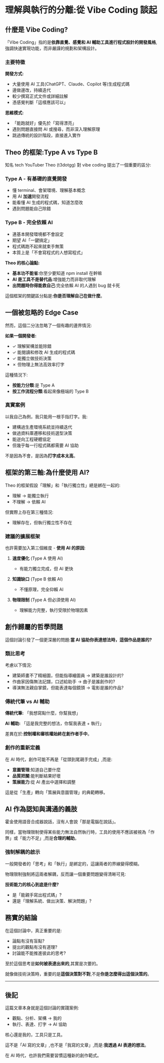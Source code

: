 ﻿# 理解與執行的分離:從 Vibe Coding 談起

## 什麼是 Vibe Coding?

「Vibe Coding」指的是**依靠直覺、感覺和 AI 輔助工具進行程式設計的開發風格**,強調快速實現功能，而非嚴謹的規劃和架構設計。

### 主要特徵

**開發方式:**
- 大量使用 AI 工具(ChatGPT、Claude、Copilot 等)生成程式碼
- 邊做邊改，持續迭代
- 較少撰寫正式文件或詳細註解
- 憑感覺判斷「這樣應該可以」

**思維模式:**
- 「能跑就好」優先於「寫得漂亮」
- 遇到問題直接問 AI 或搜尋，而非深入理解原理
- 跳過傳統的設計階段，直接進入實作

## Theo 的框架:Type A vs Type B

知名 tech YouTuber Theo (t3dotgg) 對 vibe coding 提出了一個重要的區分:

### Type A - 有基礎的直覺開發
- 懂 terminal、會架環境、理解基本概念
- 用 AI **加速**開發流程
- 能看懂 AI 生成的程式碼，知道怎麼改
- 遇到問題能自己除錯

### Type B - 完全依賴 AI
- 連基本開發環境都不會設定
- 期望 AI「一鍵搞定」
- 程式碼跑不起來就束手無策
- 本質上是「不會寫程式的人想寫程式」

**Theo 的核心論點:**
- **基本功不能省**:你至少要知道 npm install 在幹嘛
- **AI 是工具不是替代品**:增強能力而非取代理解
- **出問題時你得能救自己**:完全依賴 AI 的人遇到 bug 就卡死

這個框架的關鍵區分點是:**你是否理解自己在做什麼**。

## 一個被忽略的 Edge Case

然而，這個二分法忽略了一個有趣的邊界情況:

**如果一個開發者:**
- ✓ 理解架構並能除錯
- ✓ 能閱讀和修改 AI 生成的程式碼
- ✓ 能獨立做技術決策
- ✗ 但物理上無法高效率打字

這種情況下:
- **按能力分類**:是 Type A
- **按工作流程分類**:看起來像極端的 Type B

### 真實案例

以我自己為例，我只能用一根手指打字。我:
- 建構過生產環境系統並持續迭代
- 做過資料庫遷移和技術選型決策
- 能逆向工程硬體協定
- 但幾乎每一行程式碼都需要 AI 協助

不是因為不會，是因為**打字成本太高**。

## 框架的第三軸:為什麼使用 AI?

Theo 的框架假設「理解」和「執行獨立性」總是綁在一起的:
- 理解 → 能獨立執行
- 不理解 → 依賴 AI

但實際上存在第三種情況:
- 理解存在，但執行獨立性不存在

### 建議的擴展框架

也許需要加入第三個維度 - **使用 AI 的原因**:

1. **速度優化** (Type A 使用 AI)
   - 有能力獨立完成，但 AI 更快
   
2. **知識缺口** (Type B 依賴 AI)
   - 不懂原理，完全仰賴 AI
   
3. **物理限制** (Type A 但必須使用 AI)
   - 理解能力完整，執行受限於物理因素

## 創作歸屬的哲學問題

這個討論引發了一個更深層的問題:**當 AI 協助你表達想法時，這個作品是誰的?**

### 類比思考

考慮以下情況:
- 建築師畫不了精細圖，但能指導繪圖員 → 建築是誰設計的?
- 作曲家因傷無法記譜，口述給助手 → 曲子是誰創作的?
- 導演無法親自掌鏡，但能表達每個鏡頭 → 電影是誰的作品?

### 傳統代筆 vs AI 輔助

**傳統代筆:**
「我想寫點什麼，你幫我想」

**AI 輔助:**
「這是我完整的想法，你幫我表達 + 執行」

差異在於:**控制權和審核權始終在創作者手中**。

### 創作的重新定義

在 AI 時代，創作可能不再是「從頭到尾親手完成」,而是:
- **意圖管理**:知道自己要什麼
- **品質把關**:能判斷結果好壞
- **策展能力**:從 AI 產出中選擇和調整

這是從「生產」轉向「策展與意圖管理」的典範轉移。

## AI 作為認知與溝通的義肢

霍金使用語音合成器說話，沒有人會說「那是電腦在說話」。

同樣，當物理限制使得某些能力無法自然執行時，工具的使用不應該被視為「作弊」或「能力不足」,而是**合理的輔助**。

### 強制解耦的啟示

一般開發者的「思考」和「執行」是綁定的，這讓兩者的界線變得模糊。

物理限制強制將這兩者解耦，反而讓一個重要問題變得清晰可見:

**技術能力的核心到底是什麼?**
- 是「能親手寫出程式碼」?
- 還是「理解系統、做出決策、解決問題」?

## 務實的結論

在這個討論中，真正重要的是:
- 論點有沒有盲點?
- 提出的觀點有沒有道理?
- 討論能不能推進彼此的思考?

至於這個思考是**如何被表達出來的**,其實是次要的。

就像做技術決策時，重要的是**這個決策對不對**,不是**你是怎麼得出這個決策的**。

---

## 後記

這篇文章本身就是這個討論的實踐案例:
- 觀點、分析、架構 → 我的
- 執行、表達、打字 → AI 協助

核心還是我的，工具只是工具。

這不是「AI 寫的文章」,也不是「我寫的文章」,而是:**我透過 AI 表達的想法**。

在 AI 時代，也許我們需要習慣這種新的創作範式。